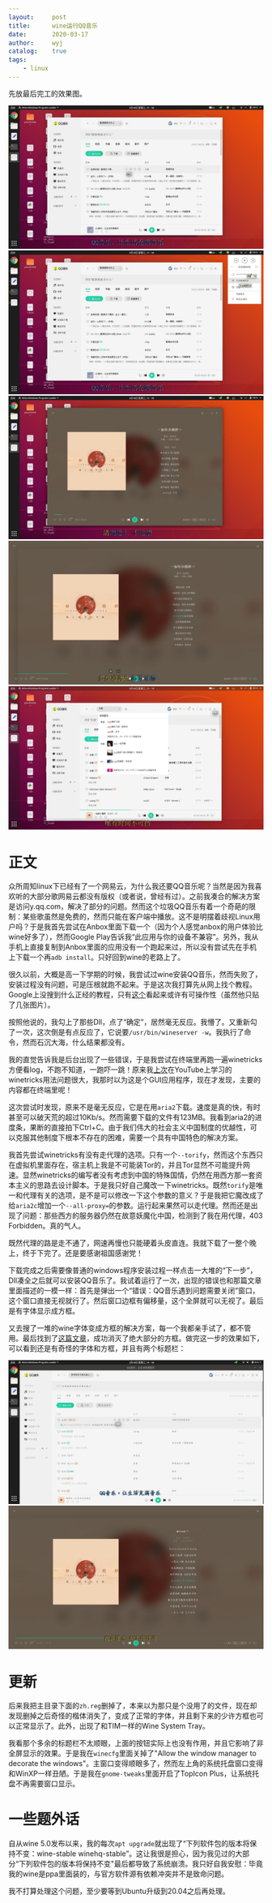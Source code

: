 ```yaml
---
layout:		post
title:		wine运行QQ音乐
date:		2020-03-17
author:		wyj
catalog:	true
tags:
    - linux
---
```


先放最后完工的效果图。

![](/img/20200317/3.jpg)
![](/img/20200317/4.jpg)
![](/img/20200317/5.jpg)
![](/img/20200317/6.jpg)
![](/img/20200317/7.jpg)

# 正文

众所周知linux下已经有了一个网易云，为什么我还要QQ音乐呢？当然是因为我喜欢听的大部分歌网易云都没有版权（或者说，曾经有过）。之前我凑合的解决方案是访问y.qq.com，解决了部分的问题。然而这个垃圾QQ音乐有着一个奇葩的限制：某些歌虽然是免费的，然而只能在客户端中播放。这不是明摆着歧视Linux用户吗？于是我首先尝试在Anbox里面下载一个（因为个人感觉anbox的用户体验比wine好多了），然而Google Play告诉我“此应用与你的设备不兼容”。另外，我从手机上直接复制到Anbox里面的应用没有一个跑起来过，所以没有尝试先在手机上下载一个再`adb install`。只好回到wine的老路上了。

很久以前，大概是高一下学期的时候，我尝试过wine安装QQ音乐，然而失败了，安装过程没有问题，可是压根就跑不起来。于是这次我打算先从网上找个教程。Google上没搜到什么正经的教程，只有[这个](https://forum.suse.org.cn/t/topic/9711/6)看起来或许有可操作性（虽然他只贴了几张图片）。

按照他说的，我勾上了那些Dll，点了“确定”，居然毫无反应。我懵了。又重新勾了一次，这次倒是有点反应了，它说要`/usr/bin/wineserver -w`。我执行了命令，然而石沉大海，什么结果都没有。

我的直觉告诉我是后台出现了一些错误，于是我尝试在终端里再跑一遍winetricks方便看log，不跑不知道，一跑吓一跳！原来我[上次](https://2o181o28.github.io/2019/05/24/wine%E5%85%A5%E9%97%A8/)在YouTube上学习的winetricks用法问题很大，我那时以为这是个GUI应用程序，现在才发现，主要的内容都在终端里呢！

这次尝试时发现，原来不是毫无反应，它是在用`aria2`下载。速度是真的快，有时甚至可以破天荒的超过10Kb/s。然而需要下载的文件有123MB。我看到aria2的进度条，果断的直接拍下Ctrl+C。由于我们伟大的社会主义中国制度的优越性，可以克服其他制度下根本不存在的困难，需要一个具有中国特色的解决方案。

我首先尝试winetricks有没有走代理的选项。只有一个`--torify`，然而这个东西只在虚拟机里面存在，宿主机上我是不可能装Tor的，并且Tor显然不可能提升网速。显然winetricks的编写者没有考虑到中国的特殊国情，仍然在用西方那一套资本主义的思路去设计脚本。于是我只好自己魔改一下winetricks。既然`torify`是唯一和代理有关的选项，是不是可以修改一下这个参数的意义？于是我把它魔改成了给`aria2c`增加一个`--all-proxy=`的参数。运行起来果然可以走代理。然而还是出现了问题：那些西方的服务器仍然在故意妖魔化中国，检测到了我在用代理，403 Forbidden。真的气人。

既然代理的路是走不通了，网速再慢也只能硬着头皮直连。我就下载了一整个晚上，终于下完了。还是要感谢祖国感谢党！

下载完成之后需要像普通的windows程序安装过程一样点击一大堆的“下一步”，Dll凑全之后就可以安装QQ音乐了。我试着运行了一次，出现的错误也和那篇文章里面描述的一模一样：首先是弹出一个“错误：QQ音乐遇到问题需要关闭”窗口，这个窗口直接无视就行了。然后窗口边框有偏移量，这个全屏就可以无视了。最后是有字体显示成方框。

又去搜了一堆的wine字体变成方框的解决方案，每一个我都亲手试了，都不管用。最后找到了[这篇文章](https://www.xuecaijie.com/linux/141.html)，成功消灭了绝大部分的方框。做完这一步的效果如下，可以看到还是有奇怪的字体和方框，并且有两个标题栏：

![](/img/20200317/1.jpeg)
![](/img/20200317/2.jpeg)

# 更新

后来我把主目录下面的`zh.reg`删掉了，本来以为那只是个没用了的文件，现在却发现删掉之后奇怪的楷体消失了，变成了正常的字体，并且剩下来的少许方框也可以正常显示了。此外，出现了和TIM一样的Wine System Tray。

我看那个多余的标题栏不太顺眼，上面的按钮实际上也没有作用，并且它影响了非全屏显示的效果。于是我在`winecfg`里面关掉了"Allow the window manager to decorate the windows"。主窗口变得顺眼多了，然而左上角的系统托盘窗口变得和WinXP一样丑陋。于是我在`gnome-tweaks`里面开启了TopIcon Plus，让系统托盘不再需要窗口显示。

# 一些题外话

自从wine 5.0发布以来，我的每次`apt upgrade`就出现了“下列软件包的版本将保持不变：wine-stable winehq-stable”。这让我很是担心，因为我见过的大部分“下列软件包的版本将保持不变"最后都导致了系统崩溃。我只好自我安慰：毕竟我的wine是ppa里面装的，与官方软件源有依赖冲突并不是致命问题。

我不打算处理这个问题，至少要等到Ubuntu升级到20.04之后再处理。
